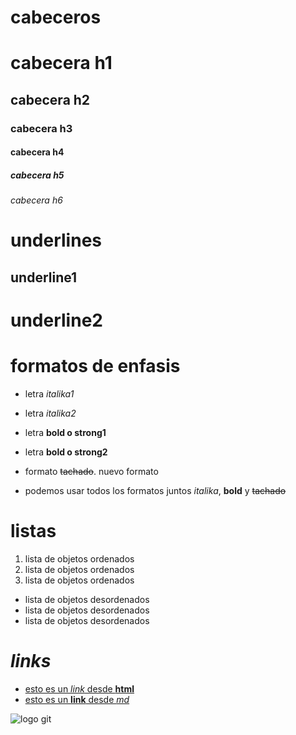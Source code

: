 # cabeceros
# cabecera h1
## cabecera h2
### cabecera h3
#### cabecera h4
##### cabecera h5
###### cabecera h6

# underlines
underline1
----------

underline2
==========

# formatos de enfasis
- letra *italika1*
- letra _italika2_

- letra **bold o strong1**
- letra __bold o strong2__

- formato ~~tachado~~. nuevo formato

- podemos usar todos los formatos juntos *italika*, **bold** y ~~tachado~~

# listas

1. lista de objetos ordenados
2. lista de objetos ordenados
3. lista de objetos ordenados

- lista de objetos desordenados
- lista de objetos desordenados
- lista de objetos desordenados

# *links*

- <a href="http://www.google.com">esto es un *link* desde **html**</a>
- [esto es un __link__ desde *md*](http://www.google.com)

![logo git](https://cdn-icons-png.flaticon.com/512/25/25231.png)